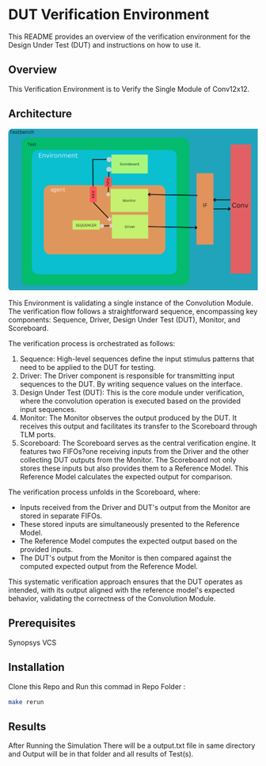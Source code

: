 # DUT Verification Environment

This README provides an overview of the verification environment for the Design Under Test (DUT) and instructions on how to use it.

## Overview

This Verification Environment is to Verify the Single Module of Conv12x12. 

## Architecture

![Verification Environment Architecture](Conv.png)

This Environment is validating a single instance of the Convolution Module. The verification flow follows a straightforward sequence, encompassing key components: Sequence, Driver, Design Under Test (DUT), Monitor, and Scoreboard.

The verification process is orchestrated as follows:
1. Sequence: High-level sequences define the input stimulus patterns that need to be applied to the DUT for testing.
2. Driver: The Driver component is responsible for transmitting input sequences to the DUT. 
By writing sequence values on the interface.
3. Design Under Test (DUT): This is the core module under verification, where the convolution operation is executed based on the provided input sequences.
4. Monitor: The Monitor observes the output produced by the DUT. It receives this output and facilitates its transfer to the Scoreboard through TLM ports.
5. Scoreboard: The Scoreboard serves as the central verification engine. It features two FIFOs?one receiving inputs from the Driver and the other collecting DUT outputs from the Monitor. The Scoreboard not only stores these inputs but also provides them to a Reference Model. This Reference Model calculates the expected output for comparison.

The verification process unfolds in the Scoreboard, where:
- Inputs received from the Driver and DUT's output from the Monitor are stored in separate FIFOs.
- These stored inputs are simultaneously presented to the Reference Model.
- The Reference Model computes the expected output based on the provided inputs.
- The DUT's output from the Monitor is then compared against the computed expected output from the Reference Model.

This systematic verification approach ensures that the DUT operates as intended, with its output aligned with the reference model's expected behavior, validating the correctness of the Convolution Module.


## Prerequisites

Synopsys VCS

## Installation

Clone this Repo and Run this commad in Repo Folder : 
```bash
make rerun
```

## Results 

After Running the Simulation There will be a output.txt file in same directory and Output will be in that folder and all results of Test(s).
